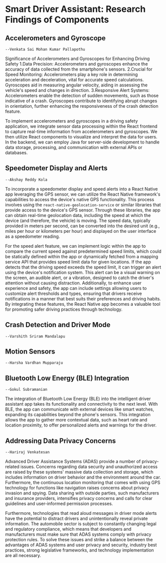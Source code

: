 # Smart Driver Assistant: Research Findings of Components

## Accelerometers and Gyroscope
`--Venkata Sai Mohan Kumar Pallapothu `

Significance of Accelerometers and Gyroscopes for Enhancing Driving Safety
1.Data Precision:
Accelerometers and gyroscopes enhance the accuracy of data collected from the smartphone's sensors.
2.Crucial for Speed Monitoring:
Accelerometers play a key role in determining acceleration and deceleration, vital for accurate speed calculations.
Gyroscopes aid in measuring angular velocity, aiding in assessing the vehicle's speed and changes in direction.
3.Responsive Alert Systems:
Accelerometers enable the detection of sudden movements, such as those indicative of a crash.
Gyroscopes contribute to identifying abrupt changes in orientation, further enhancing the responsiveness of the crash detection feature.

To implement accelerometers and gyroscopes in a driving safety application, we integrate sensor data processing within the React frontend to capture real-time information from accelerometers and gyroscopes. We then utilize React components to visualize and interpret the data for users. In the backend, we can employ Java for server-side development to handle data storage, processing, and communication with external APIs or databases. 

## Speedometer Display and Alerts
`--Akshay Reddy Kola`

To incorporate a speedometer display and speed alerts into a React Native app leveraging the GPS sensor, we can utilize the React Native framework's capabilities to access the device's native GPS functionality. This process involves using the `react-native-geolocation-service` or similar libraries that provide access to the device's GPS sensor. Through these libraries, the app can obtain real-time geolocation data, including the speed at which the device (and therefore, the vehicle) is moving. The speed data, typically provided in meters per second, can be converted into the desired unit (e.g., miles per hour or kilometers per hour) and displayed on the user interface as a speedometer reading.

For the speed alert feature, we can implement logic within the app to compare the current speed against predetermined speed limits, which could be statically defined within the app or dynamically fetched from a mapping service API that provides speed limit data for given locations. If the app detects that the driving speed exceeds the speed limit, it can trigger an alert using the device's notification system. This alert can be a visual warning on the screen, an audible alert, or a vibration, designed to catch the driver's attention without causing distraction. Additionally, to enhance user experience and safety, the app can include settings allowing users to customize alert thresholds and types, ensuring that drivers receive notifications in a manner that best suits their preferences and driving habits. By integrating these features, the React Native app becomes a valuable tool for promoting safer driving practices through technology.

## Crash Detection and Driver Mode
`--Varshith Sriram Mandalapu`

## Motion Sensors
`--Harsha Vardhan Mupparaju`

## Bluetooth Low Energy (BLE) Integration
`--Gokul Subramanian`

The integration of Bluetooth Low Energy (BLE) into the intelligent driver assistant app takes its functionality and connectivity to the next level. With BLE, the app can communicate with external devices like smart watches, expanding its capabilities beyond the phone's sensors. This integration allows the app to gather more contextual data, such as heart rate and location proximity, to offer personalized alerts and warnings for the driver.


## Addressing Data Privacy Concerns
`--Hariraj Venkatesan`

Advanced Driver Assistance Systems (ADAS) provide a number of privacy-related issues. Concerns regarding data security and unauthorized access are raised by these systems' massive data collection and storage, which includes information on driver behavior and the environment around the car. Furthermore, the continuous location monitoring that comes with using GPS technology for functions like navigation raises concerns about privacy invasion and spying. Data sharing with outside parties, such manufacturers and insurance providers, intensifies privacy concerns and calls for clear guidelines and user-informed permission processes.

Furthermore, technologies that read aloud messages in driver mode alerts have the potential to distract drivers and unintentionally reveal private information. The automobile sector is subject to constantly changing legal and regulatory compliance, which means that developers and manufacturers must make sure that ADAS systems comply with privacy protection rules. To solve these issues and strike a balance between the advantages of ADAS systems and user privacy and security, industry best practices, strong legislative frameworks, and technology implementation are all necessary.
